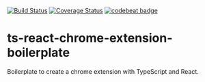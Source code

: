 [![Build Status](https://travis-ci.org/kobanyan/ts-react-chrome-extension-boilerplate.svg?branch=master)](https://travis-ci.org/kobanyan/ts-react-chrome-extension-boilerplate)
[![Coverage Status](https://coveralls.io/repos/github/kobanyan/ts-react-chrome-extension-boilerplate/badge.svg?branch=master)](https://coveralls.io/github/kobanyan/ts-react-chrome-extension-boilerplate?branch=master)
[![codebeat badge](https://codebeat.co/badges/b37bdccf-3272-42d1-ac92-64963df66767)](https://codebeat.co/projects/github-com-kobanyan-ts-react-chrome-extension-boilerplate-master)

# ts-react-chrome-extension-boilerplate

Boilerplate to create a chrome extension with TypeScript and React.
